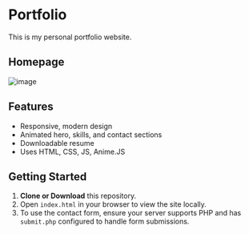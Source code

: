 # Portfolio

This is my personal portfolio website.

## Homepage
![image](https://github.com/user-attachments/assets/c9453068-3ed9-4e83-bd86-7d70dc1a7e87)


## Features
- Responsive, modern design
- Animated hero, skills, and contact sections
- Downloadable resume
- Uses HTML, CSS, JS, Anime.JS

## Getting Started
1. **Clone or Download** this repository.
2. Open `index.html` in your browser to view the site locally.
3. To use the contact form, ensure your server supports PHP and has `submit.php` configured to handle form submissions.
